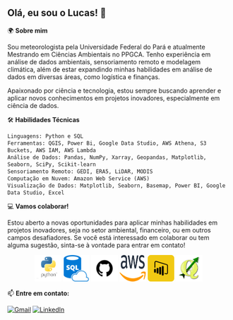 ## **Olá, eu sou o Lucas!** 👋
🌍 **Sobre mim**

Sou meteorologista pela Universidade Federal do Pará e atualmente Mestrando em Ciências Ambientais no PPGCA. Tenho experiência em análise de dados ambientais, sensoriamento remoto e modelagem climática, além de estar expandindo minhas habilidades em análise de dados em diversas áreas, como logística e finanças.

Apaixonado por ciência e tecnologia, estou sempre buscando aprender e aplicar novos conhecimentos em projetos inovadores, especialmente em ciência de dados.

🛠️ **Habilidades Técnicas**

    Linguagens: Python e SQL
    Ferramentas: QGIS, Power Bi, Google Data Studio, AWS Athena, S3 Buckets, AWS IAM, AWS Lambda
    Análise de Dados: Pandas, NumPy, Xarray, Geopandas, Matplotlib, Seaborn, SciPy, Scikit-learn
    Sensoriamento Remoto: GEDI, ERA5, LiDAR, MODIS
    Computação em Nuvem: Amazon Web Service (AWS)
    Visualização de Dados: Matplotlib, Seaborn, Basemap, Power BI, Google Data Studio, Excel

💻 **Vamos colaborar!**

Estou aberto a novas oportunidades para aplicar minhas habilidades em projetos inovadores, seja no setor ambiental, financeiro, ou em outros campos desafiadores. Se você está interessado em colaborar ou tem alguma sugestão, sinta-se à vontade para entrar em contato!

<p align="center">
  <img src="https://github.com/lukaasos/logos/blob/main/pythonlogo.png?raw=true" alt="Logo 1" width="60" height="60">
  <img src="https://github.com/lukaasos/logos/blob/main/sqllogo.png?raw=true" alt="Logo 2" width="60" height="60">
  <img src="https://github.com/lukaasos/logos/blob/main/logogithub.png?raw=true" alt="Logo 3" width="60" height="60">
  <img src="https://github.com/lukaasos/logos/blob/main/aws.png?raw=true" alt="Logo 4" width="60" height="60">
  <img src="https://github.com/lukaasos/logos/blob/main/powerbi.png?raw=true" alt="Logo 5" width="60" height="60">
  <img src="https://github.com/lukaasos/logos/blob/main/qgislogo.png?raw=true" alt="Logo 6" width="60" height="60">
</p>

📫 **Entre em contato:**

<a href="mailto:lucasrangelcoringa@gmail.com"><img src="https://img.shields.io/badge/Gmail-red?style=for-the-badge&logo=gmail&logoColor=white" alt="Gmail"></a>
<a href="https://www.linkedin.com/in/lucas-coringa/"><img src="https://img.shields.io/badge/LinkedIn-blue?style=for-the-badge&logo=linkedin&logoColor=white" alt="LinkedIn"></a>

